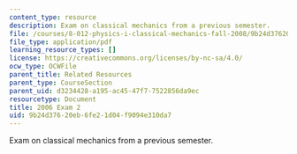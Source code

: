 ```yaml
---
content_type: resource
description: Exam on classical mechanics from a previous semester.
file: /courses/8-012-physics-i-classical-mechanics-fall-2008/9b24d37620eb6fe21d04f9094e310da7_2006_quiz2.pdf
file_type: application/pdf
learning_resource_types: []
license: https://creativecommons.org/licenses/by-nc-sa/4.0/
ocw_type: OCWFile
parent_title: Related Resources
parent_type: CourseSection
parent_uid: d3234428-a195-ac45-47f7-7522856da9ec
resourcetype: Document
title: 2006 Exam 2
uid: 9b24d376-20eb-6fe2-1d04-f9094e310da7
---
```

Exam on classical mechanics from a previous semester.